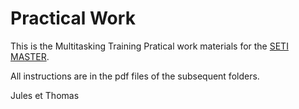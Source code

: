 # Practical Work
This is the Multitasking Training Pratical work materials for the [SETI MASTER](https://www.universite-paris-saclay.fr/en/formation/master/electrical-engineering/m2-systemes-embarques-et-traitement-de-linformation).

All instructions are in the pdf files of the subsequent folders.


Jules et Thomas